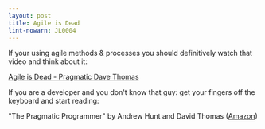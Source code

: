 ```yaml
---
layout: post
title: Agile is Dead
lint-nowarn: JL0004
---
```


If your using agile methods & processes you should definitively watch that video and think about it:

[Agile is Dead - Pragmatic Dave Thomas](https://www.youtube.com/watch?v=a-BOSpxYJ9M)


If you are a developer and you don't  know that guy: get your fingers off the keyboard and start reading:

"The Pragmatic Programmer" by Andrew Hunt and David Thomas
([Amazon](http://www.amazon.com/Pragmatic-Programmer-Journeyman-Master/dp/020161622X/ref=sr_1_1?ie=UTF8&qid=1452759962&sr=8-1&keywords=pragmatic+programmer))





